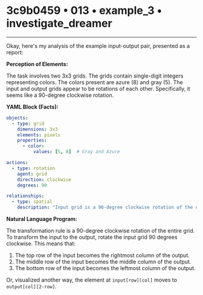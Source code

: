 # 3c9b0459 • 013 • example_3 • investigate_dreamer

---
Okay, here's my analysis of the example input-output pair, presented as a report:

**Perception of Elements:**

The task involves two 3x3 grids. The grids contain single-digit integers representing colors. The colors present are azure (8) and gray (5). The input and output grids appear to be rotations of each other.  Specifically, it seems like a 90-degree clockwise rotation.

**YAML Block (Facts):**



```yaml
objects:
  - type: grid
    dimensions: 3x3
    elements: pixels
    properties:
      - color:
          values: [5, 8]  # Gray and Azure

actions:
  - type: rotation
    agent: grid
    direction: clockwise
    degrees: 90

relationships:
  - type: spatial
    description: "Input grid is a 90-degree clockwise rotation of the output grid."
```



**Natural Language Program:**

The transformation rule is a 90-degree clockwise rotation of the entire grid. To transform the input to the output, rotate the input grid 90 degrees clockwise. This means that:

1.  The top row of the input becomes the rightmost column of the output.
2.  The middle row of the input becomes the middle column of the output.
3.  The bottom row of the input becomes the leftmost column of the output.

Or, visualized another way, the element at `input[row][col]` moves to `output[col][2-row]`.

